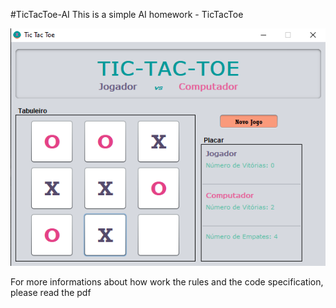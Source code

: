 #TicTacToe-AI
This is a simple AI homework - TicTacToe

![alt text](https://github.com/VictorPozzan/TicTacToe-IA/blob/master/InteligenciaArtifcial-TicTacToe/src/IA/image/print.png)


For more informations about how work the rules and the code specification, please read the pdf
